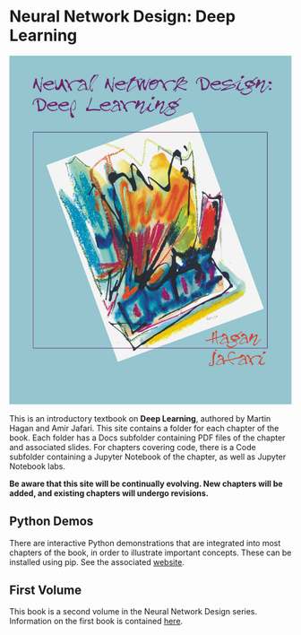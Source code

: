 # Neural Network Design: Deep Learning

![](FrontCoverSmall.jpg)

This is an introductory textbook on **Deep Learning**,
authored by Martin Hagan and Amir Jafari. 
This site contains a folder for each chapter of the book. 
Each folder has a Docs subfolder containing PDF files of 
the chapter and associated slides. 
For chapters covering code, there is a Code subfolder containing 
a Jupyter Notebook of the chapter, as well as Jupyter Notebook labs.

**Be aware that this site will be continually evolving. 
New chapters will be added, and existing chapters will 
undergo revisions.**

## Python Demos
There are interactive Python demonstrations that are integrated 
into most chapters of the book, in order to illustrate important 
concepts. These can be installed using pip. See the associated 
[website](https://pypi.org/project/nndesigndemos/).

## First Volume
This book is a second volume in the Neural Network Design 
series. Information on the first book is contained [here](https://hagan.okstate.edu/nnd.html).
